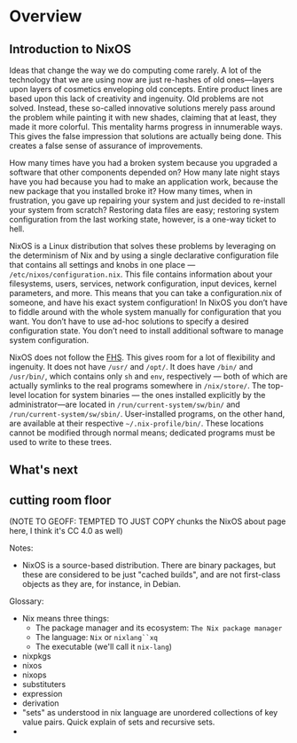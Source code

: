 # Overview

## Introduction to NixOS

Ideas that change the way we do computing come rarely. A lot of the technology that we are using now are just re-hashes of old ones—layers upon layers of cosmetics enveloping old concepts. Entire product lines are based upon this lack of creativity and ingenuity. Old problems are not solved. Instead, these so-called innovative solutions merely pass around the problem while painting it with new shades, claiming that at least, they made it more colorful. This mentality harms progress in innumerable ways. This gives the false impression that solutions are actually being done. This creates a false sense of assurance of improvements.

How many times have you had a broken system because you upgraded a software that other components depended on? How many late night stays have you had because you had to make an application work, because the new package that you installed broke it? How many times, when in frustration, you gave up repairing your system and just decided to re-install your system from scratch? Restoring data files are easy; restoring system configuration from the last working state, however, is a one-way ticket to hell.

NixOS is a Linux distribution that solves these problems by leveraging on the determinism of Nix and by using a single declarative configuration file that contains all settings and knobs in one place — `/etc/nixos/configuration.nix`. This file contains information about your filesystems, users, services, network configuration, input devices, kernel parameters, and more. This means that you can take a configuration.nix of someone, and have his exact system configuration! In NixOS you don’t have to fiddle around with the whole system manually for configuration that you want. You don’t have to use ad-hoc solutions to specify a desired configuration state. You don’t need to install additional software to manage system configuration.

NixOS does not follow the [FHS](https://en.wikipedia.org/wiki/Filesystem_Hierarchy_Standard). This gives room for a lot of flexibility and ingenuity. It does not have `/usr/` and `/opt/`. It does have `/bin/` and `/usr/bin/`, which contains only `sh` and `env`, respectively — both of which are actually symlinks to the real programs somewhere in `/nix/store/`. The top-level location for system binaries — the ones installed explicitly by the administrator—are located in `/run/current-system/sw/bin/` and `/run/current-system/sw/sbin/`. User-installed programs, on the other hand, are available at their respective `~/.nix-profile/bin/`. These locations cannot be modified through normal means; dedicated programs must be used to write to these trees.

## What's next



## cutting room floor

(NOTE TO GEOFF: TEMPTED TO JUST COPY chunks the NixOS about page here, I think it's CC 4.0 as well)

Notes:
- NixOS is a source-based distribution. There are binary packages, but these are considered to be just "cached builds", and are not first-class objects as they are, for instance, in Debian.

Glossary:
- Nix means three things:
  - The package manager and its ecosystem: `The Nix package manager`
  - The language: `Nix` or `nixlang``xq`
  - The executable (we'll call it `nix-lang`)
- nixpkgs
- nixos
- nixops
- substituters
- expression
- derivation
- "sets" as understood in nix language are unordered collections of key value pairs. Quick explain of sets and recursive sets.
- 
